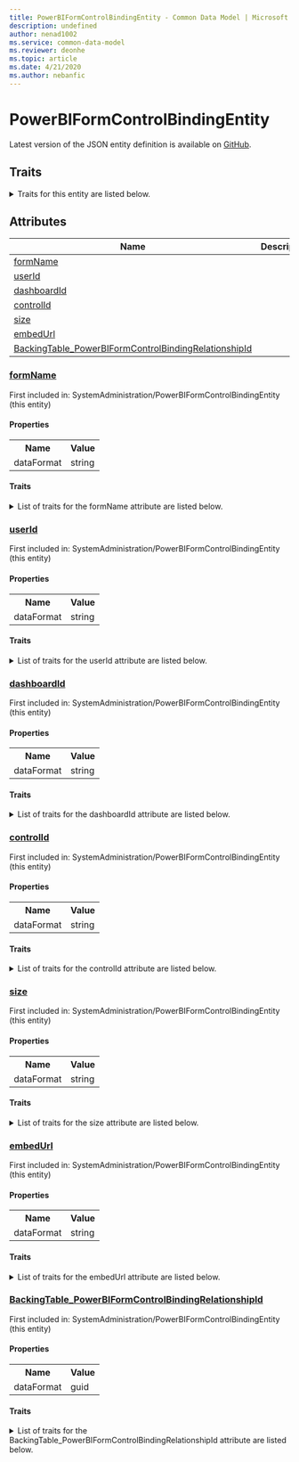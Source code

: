 ```yaml
---
title: PowerBIFormControlBindingEntity - Common Data Model | Microsoft Docs
description: undefined
author: nenad1002
ms.service: common-data-model
ms.reviewer: deonhe
ms.topic: article
ms.date: 4/21/2020
ms.author: nebanfic
---
```


# PowerBIFormControlBindingEntity

  
 Latest version of the JSON entity definition is available on <a href="https://github.com/Microsoft/CDM/tree/master/schemaDocuments/core/operationsCommon/Entities/System/SystemAdministration/PowerBIFormControlBindingEntity.cdm.json" target="_blank">GitHub</a>.  

## Traits

<details>
<summary>Traits for this entity are listed below.  
</summary>

**is.CDM.entityVersion**  
  <table><tr><th>Parameter</th><th>Value</th><th>Data type</th><th>Explanation</th></tr><tr><td>versionNumber</td><td>"1.0.0"</td><td>string</td><td>semantic version number of the entity</td></tr></table>

**is.application.releaseVersion**  
  <table><tr><th>Parameter</th><th>Value</th><th>Data type</th><th>Explanation</th></tr><tr><td>releaseVersion</td><td>"10.0.13.0"</td><td>string</td><td>semantic version number of the application introducing this entity</td></tr></table>

</details>

## Attributes

|Name|Description|First Included in Instance|
|---|---|---|
|[formName](#formName)||<a href="PowerBIFormControlBindingEntity.md" target="_blank">SystemAdministration/PowerBIFormControlBindingEntity</a>|
|[userId](#userId)||<a href="PowerBIFormControlBindingEntity.md" target="_blank">SystemAdministration/PowerBIFormControlBindingEntity</a>|
|[dashboardId](#dashboardId)||<a href="PowerBIFormControlBindingEntity.md" target="_blank">SystemAdministration/PowerBIFormControlBindingEntity</a>|
|[controlId](#controlId)||<a href="PowerBIFormControlBindingEntity.md" target="_blank">SystemAdministration/PowerBIFormControlBindingEntity</a>|
|[size](#size)||<a href="PowerBIFormControlBindingEntity.md" target="_blank">SystemAdministration/PowerBIFormControlBindingEntity</a>|
|[embedUrl](#embedUrl)||<a href="PowerBIFormControlBindingEntity.md" target="_blank">SystemAdministration/PowerBIFormControlBindingEntity</a>|
|[BackingTable_PowerBIFormControlBindingRelationshipId](#BackingTable_PowerBIFormControlBindingRelationshipId)||<a href="PowerBIFormControlBindingEntity.md" target="_blank">SystemAdministration/PowerBIFormControlBindingEntity</a>|

### <a href=#formName name="formName">formName</a>

First included in: SystemAdministration/PowerBIFormControlBindingEntity (this entity)  

#### Properties

<table><tr><th>Name</th><th>Value</th></tr><tr><td>dataFormat</td><td>string</td></tr></table>

#### Traits

<details>
<summary>List of traits for the formName attribute are listed below.</summary>

**is.dataFormat.character**  
**is.dataFormat.big**  
**is.dataFormat.array**  
**is.dataFormat.character**  
**is.dataFormat.array**  
</details>

### <a href=#userId name="userId">userId</a>

First included in: SystemAdministration/PowerBIFormControlBindingEntity (this entity)  

#### Properties

<table><tr><th>Name</th><th>Value</th></tr><tr><td>dataFormat</td><td>string</td></tr></table>

#### Traits

<details>
<summary>List of traits for the userId attribute are listed below.</summary>

**is.dataFormat.character**  
**is.dataFormat.big**  
**is.dataFormat.array**  
**is.dataFormat.character**  
**is.dataFormat.array**  
</details>

### <a href=#dashboardId name="dashboardId">dashboardId</a>

First included in: SystemAdministration/PowerBIFormControlBindingEntity (this entity)  

#### Properties

<table><tr><th>Name</th><th>Value</th></tr><tr><td>dataFormat</td><td>string</td></tr></table>

#### Traits

<details>
<summary>List of traits for the dashboardId attribute are listed below.</summary>

**is.dataFormat.character**  
**is.dataFormat.big**  
**is.dataFormat.array**  
**is.dataFormat.character**  
**is.dataFormat.array**  
</details>

### <a href=#controlId name="controlId">controlId</a>

First included in: SystemAdministration/PowerBIFormControlBindingEntity (this entity)  

#### Properties

<table><tr><th>Name</th><th>Value</th></tr><tr><td>dataFormat</td><td>string</td></tr></table>

#### Traits

<details>
<summary>List of traits for the controlId attribute are listed below.</summary>

**is.dataFormat.character**  
**is.dataFormat.big**  
**is.dataFormat.array**  
**is.dataFormat.character**  
**is.dataFormat.array**  
</details>

### <a href=#size name="size">size</a>

First included in: SystemAdministration/PowerBIFormControlBindingEntity (this entity)  

#### Properties

<table><tr><th>Name</th><th>Value</th></tr><tr><td>dataFormat</td><td>string</td></tr></table>

#### Traits

<details>
<summary>List of traits for the size attribute are listed below.</summary>

**is.dataFormat.character**  
**is.dataFormat.big**  
**is.dataFormat.array**  
**is.dataFormat.character**  
**is.dataFormat.array**  
</details>

### <a href=#embedUrl name="embedUrl">embedUrl</a>

First included in: SystemAdministration/PowerBIFormControlBindingEntity (this entity)  

#### Properties

<table><tr><th>Name</th><th>Value</th></tr><tr><td>dataFormat</td><td>string</td></tr></table>

#### Traits

<details>
<summary>List of traits for the embedUrl attribute are listed below.</summary>

**is.dataFormat.character**  
**is.dataFormat.big**  
**is.dataFormat.array**  
**is.dataFormat.character**  
**is.dataFormat.array**  
</details>

### <a href=#BackingTable_PowerBIFormControlBindingRelationshipId name="BackingTable_PowerBIFormControlBindingRelationshipId">BackingTable_PowerBIFormControlBindingRelationshipId</a>

First included in: SystemAdministration/PowerBIFormControlBindingEntity (this entity)  

#### Properties

<table><tr><th>Name</th><th>Value</th></tr><tr><td>dataFormat</td><td>guid</td></tr></table>

#### Traits

<details>
<summary>List of traits for the BackingTable_PowerBIFormControlBindingRelationshipId attribute are listed below.</summary>

**is.dataFormat.character**  
**is.dataFormat.big**  
**is.dataFormat.array**  
**is.dataFormat.guid**  
**means.identity.entityId**  
**is.linkedEntity.identifier**  
Marks the attribute(s) that hold foreign key references to a linked (used as an attribute) entity. This attribute is added to the resolved entity to enumerate the referenced entities.  <table><tr><th>Parameter</th><th>Value</th><th>Data type</th><th>Explanation</th></tr><tr><td>entityReferences</td><td><table><tr><th>entityReference</th><th>attributeReference</th></tr><tr><td><a href="../../../Tables/System/SystemAdministration/Miscellaneous/PowerBIFormControlBinding.md" target="_blank">/core/operationsCommon/Tables/System/SystemAdministration/Miscellaneous/PowerBIFormControlBinding.cdm.json/PowerBIFormControlBinding</a></td><td><a href="../../../Tables/System/SystemAdministration/Miscellaneous/PowerBIFormControlBinding.md#RecId" target="_blank">RecId</a></td></tr></table></td><td>entity</td><td>a reference to the constant entity holding the list of entity references</td></tr></table>

**is.dataFormat.guid**  
**is.dataFormat.character**  
**is.dataFormat.array**  
</details>
